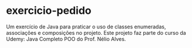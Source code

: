 # exercicio-pedido
Um exercício de Java para praticar o uso de classes enumeradas, associações e composições no projeto. Este projeto faz parte do curso da Udemy: Java Completo POO do Prof. Nélio Alves. 
